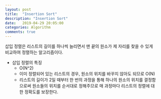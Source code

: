 ```yaml
---
layout: post
title:  "Insertion Sort"
description: "Insertion Sort"
date:   2019-04-29 20:05:00
categories: Algorithm
comments: true
---
```

삽입 정렬은 리스트의 길이를 하나씩 늘리면서 맨 끝의 원소가 제 자리를 찾을 수 있게 비교하여 정렬하는 알고리즘이다.

- 삽입 정렬의 특징
  - O(N^2)
  - 이미 정렬되어 있는 리스트의 경우, 원소의 위치를 바꾸지 않아도 되므로 O(N)
  - 리스트의 길이가 2일 때부터 한 번의 과정을 통해 하나의 원소의 위치를 결정함으로써 원소들의 위치를 순서대로 정해주므로 매 과정마다 리스트의 정렬에 대한 정확도를 보장한다.

```c++
```
